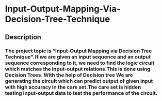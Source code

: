 # Input-Output-Mapping-Via-Decision-Tree-Technique

## Description

### The project topic is “Input-Output Mapping via Decision Tree Technique”. If we are given an input sequence and an output sequence corresponding to it, we need to find the logic circuit which matches the input-output relations.This is done using Decision Trees. With the help of Decision tree We are generating the circuit which can predict output of given input with high accuracy in the care set.The care set is hidden testing input-output data to test the performance of the circuit.  
